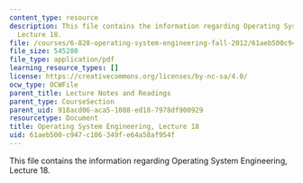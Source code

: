 ```yaml
---
content_type: resource
description: This file contains the information regarding Operating System Engineering,
  Lecture 18.
file: /courses/6-828-operating-system-engineering-fall-2012/61aeb500c947c106349fe64a58af954f_MIT6_828F12_lec18_notes.pdf
file_size: 545280
file_type: application/pdf
learning_resource_types: []
license: https://creativecommons.org/licenses/by-nc-sa/4.0/
ocw_type: OCWFile
parent_title: Lecture Notes and Readings
parent_type: CourseSection
parent_uid: 918acd06-aca5-1088-ed18-7978df900929
resourcetype: Document
title: Operating System Engineering, Lecture 18
uid: 61aeb500-c947-c106-349f-e64a58af954f
---
```

This file contains the information regarding Operating System Engineering, Lecture 18.